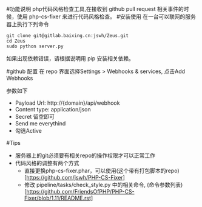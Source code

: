 #功能说明
php代码风格检查工具,在接收到 github pull request 相关事件的时候，使用 php-cs-fixer 来进行代码风格检查。
#安装使用
在一台可以联网的服务器上执行下列命令

    git clone git@gitlab.baixing.cn:jswh/Zeus.git
    cd Zeus
    sudo python server.py

如果出现依赖错误，请根据说明用 pip 安装相关依赖。

#github 配置
在 repo 界面选择Settings > Webhooks & services, 点击Add Webhooks

参数如下

* Payload Url: http://{domain}/api/webhook
* Content type: application/json
* Secret 留空即可
* Send me everythind
* 勾选Active

#Tips
* 服务器上的git必须要有相关repo的操作权限才可以正常工作
* 代码风格的调整有两个方式
    * 直接更换php-cs-fixer.phar，可以使用(这个带有打包脚本的repo)[https://github.com/jswh/PHP-CS-Fixer]
    * 修改 pipeline/tasks/check_style.py 中的相关命令, (命令参数列表)[https://github.com/FriendsOfPHP/PHP-CS-Fixer/blob/1.11/README.rst]

